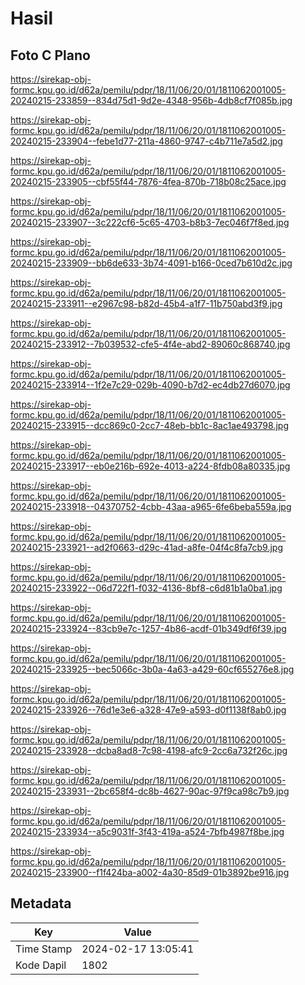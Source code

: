 # Hasil

## Foto C Plano

https://sirekap-obj-formc.kpu.go.id/d62a/pemilu/pdpr/18/11/06/20/01/1811062001005-20240215-233859--834d75d1-9d2e-4348-956b-4db8cf7f085b.jpg

https://sirekap-obj-formc.kpu.go.id/d62a/pemilu/pdpr/18/11/06/20/01/1811062001005-20240215-233904--febe1d77-211a-4860-9747-c4b711e7a5d2.jpg

https://sirekap-obj-formc.kpu.go.id/d62a/pemilu/pdpr/18/11/06/20/01/1811062001005-20240215-233905--cbf55f44-7876-4fea-870b-718b08c25ace.jpg

https://sirekap-obj-formc.kpu.go.id/d62a/pemilu/pdpr/18/11/06/20/01/1811062001005-20240215-233907--3c222cf6-5c65-4703-b8b3-7ec046f7f8ed.jpg

https://sirekap-obj-formc.kpu.go.id/d62a/pemilu/pdpr/18/11/06/20/01/1811062001005-20240215-233909--bb6de633-3b74-4091-b166-0ced7b610d2c.jpg

https://sirekap-obj-formc.kpu.go.id/d62a/pemilu/pdpr/18/11/06/20/01/1811062001005-20240215-233911--e2967c98-b82d-45b4-a1f7-11b750abd3f9.jpg

https://sirekap-obj-formc.kpu.go.id/d62a/pemilu/pdpr/18/11/06/20/01/1811062001005-20240215-233912--7b039532-cfe5-4f4e-abd2-89060c868740.jpg

https://sirekap-obj-formc.kpu.go.id/d62a/pemilu/pdpr/18/11/06/20/01/1811062001005-20240215-233914--1f2e7c29-029b-4090-b7d2-ec4db27d6070.jpg

https://sirekap-obj-formc.kpu.go.id/d62a/pemilu/pdpr/18/11/06/20/01/1811062001005-20240215-233915--dcc869c0-2cc7-48eb-bb1c-8ac1ae493798.jpg

https://sirekap-obj-formc.kpu.go.id/d62a/pemilu/pdpr/18/11/06/20/01/1811062001005-20240215-233917--eb0e216b-692e-4013-a224-8fdb08a80335.jpg

https://sirekap-obj-formc.kpu.go.id/d62a/pemilu/pdpr/18/11/06/20/01/1811062001005-20240215-233918--04370752-4cbb-43aa-a965-6fe6beba559a.jpg

https://sirekap-obj-formc.kpu.go.id/d62a/pemilu/pdpr/18/11/06/20/01/1811062001005-20240215-233921--ad2f0663-d29c-41ad-a8fe-04f4c8fa7cb9.jpg

https://sirekap-obj-formc.kpu.go.id/d62a/pemilu/pdpr/18/11/06/20/01/1811062001005-20240215-233922--06d722f1-f032-4136-8bf8-c6d81b1a0ba1.jpg

https://sirekap-obj-formc.kpu.go.id/d62a/pemilu/pdpr/18/11/06/20/01/1811062001005-20240215-233924--83cb9e7c-1257-4b86-acdf-01b349df6f39.jpg

https://sirekap-obj-formc.kpu.go.id/d62a/pemilu/pdpr/18/11/06/20/01/1811062001005-20240215-233925--bec5066c-3b0a-4a63-a429-60cf655276e8.jpg

https://sirekap-obj-formc.kpu.go.id/d62a/pemilu/pdpr/18/11/06/20/01/1811062001005-20240215-233926--76d1e3e6-a328-47e9-a593-d0f1138f8ab0.jpg

https://sirekap-obj-formc.kpu.go.id/d62a/pemilu/pdpr/18/11/06/20/01/1811062001005-20240215-233928--dcba8ad8-7c98-4198-afc9-2cc6a732f26c.jpg

https://sirekap-obj-formc.kpu.go.id/d62a/pemilu/pdpr/18/11/06/20/01/1811062001005-20240215-233931--2bc658f4-dc8b-4627-90ac-97f9ca98c7b9.jpg

https://sirekap-obj-formc.kpu.go.id/d62a/pemilu/pdpr/18/11/06/20/01/1811062001005-20240215-233934--a5c9031f-3f43-419a-a524-7bfb4987f8be.jpg

https://sirekap-obj-formc.kpu.go.id/d62a/pemilu/pdpr/18/11/06/20/01/1811062001005-20240215-233900--f1f424ba-a002-4a30-85d9-01b3892be916.jpg


## Metadata

| Key        | Value               |
| ---------- | ------------------- |
| Time Stamp | 2024-02-17 13:05:41 |
| Kode Dapil | 1802                |



